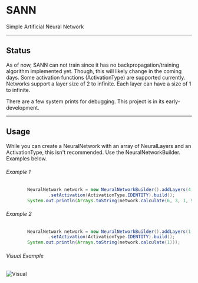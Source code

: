 # SANN
Simple Artificial Neural Network

---

## Status
As of now, SANN can not train since it has no backpropagation/training algorithm implemented yet. Though, this will likely change in the coming days. Some activation functions (ActivationType) are supported currently. Networks support a layer size of 2 to infinite. Each layer can have a size of 1 to infinite.

There are a few system prints for debugging. This project is in its early-development.

---

## Usage
While you can create a NeuralNetwork with an array of NeuralLayers and an ActivationType, this isn't recommended. Use the NeuralNetworkBuilder. Examples below.

###### Example 1

```java
		NeuralNetwork network = new NeuralNetworkBuilder().addLayers(4, 3, 2, 3, 4)
				.setActivation(ActivationType.IDENTITY).build();
		System.out.println(Arrays.toString(network.calculate(6, 3, 1, 9)));
```

###### Example 2

```java
		NeuralNetwork network = new NeuralNetworkBuilder().addLayers(1, 2, 3, 2)
				.setActivation(ActivationType.IDENTITY).build();
		System.out.println(Arrays.toString(network.calculate(1)));
```

###### Visual Example

![Visual](https://i.imgur.com/4sxVEOP.png)
